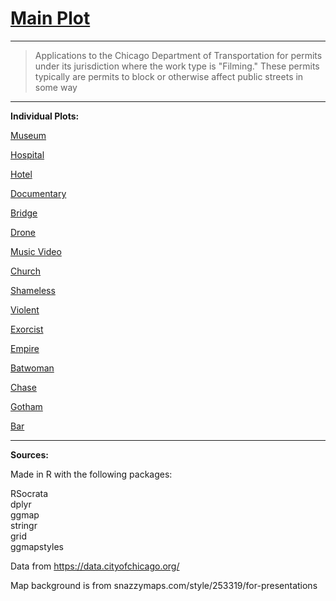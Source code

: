 # [Main Plot](https://imgur.com/TjtM2Ex.gifv)

---

>Applications to the Chicago Department of Transportation for permits under its jurisdiction where the work type is "Filming." These permits typically are permits to block or otherwise affect public streets in some way

---

**Individual Plots:**

[Museum](https://imgur.com/R9OxjhV.png)  

[Hospital](https://i.imgur.com/rzLXypz.png)

[Hotel](https://i.imgur.com/K3Dd2qR.png)

[Documentary](https://i.imgur.com/BUbDi91.png)

[Bridge](https://i.imgur.com/x4nxUUS.png)

[Drone](https://i.imgur.com/GqURlWq.png)

[Music Video](https://i.imgur.com/Qg5GULP.png)

[Church](https://i.imgur.com/vav2G5v.png)

[Shameless](https://i.imgur.com/FmqDg3J.png)

[Violent](https://i.imgur.com/k7MbBR4.png)

[Exorcist](https://i.imgur.com/rEOYdsT.png)

[Empire](https://i.imgur.com/rWzcmcA.png)

[Batwoman](https://i.imgur.com/EfK5O1p.png)

[Chase](https://i.imgur.com/ELWy1YG.png)

[Gotham](https://i.imgur.com/hLuHulr.png)

[Bar](https://i.imgur.com/4HwPfhr.png)

---

**Sources:**

Made in R with the following packages:

RSocrata  
dplyr  
ggmap  
stringr  
grid  
ggmapstyles

Data from https://data.cityofchicago.org/

Map background is from snazzymaps.com/style/253319/for-presentations
